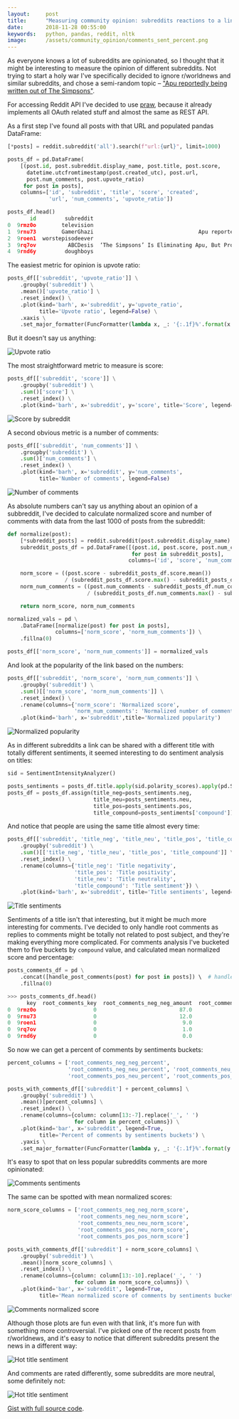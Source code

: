 ```yaml
---
layout:     post
title:      "Measuring community opinion: subreddits reactions to a link"
date:       2018-11-28 00:55:00
keywords:   python, pandas, reddit, nltk
image:      /assets/community_opinion/comments_sent_percent.png
---
```


As everyone knows a lot of subreddits are opinionated, so I thought that it might be
interesting to measure the opinion of different subreddits. Not trying to start
a holy war I've specifically decided to ignore r/worldnews and similar subreddits, and chose a semi-random topic &ndash;
["Apu reportedly being written out of The Simpsons"](https://www.indiewire.com/2018/10/simpsons-drop-apu-character-adi-shankar-1202015372/).

For accessing Reddit API I've decided to use [praw](https://github.com/praw-dev/praw),
because it already implements all OAuth related stuff and almost the same as REST API.

As a first step I've found all posts with that URL and populated
pandas DataFrame:

~~~python
[*posts] = reddit.subreddit('all').search(f"url:{url}", limit=1000)

posts_df = pd.DataFrame(
    [(post.id, post.subreddit.display_name, post.title, post.score,
      datetime.utcfromtimestamp(post.created_utc), post.url,
      post.num_comments, post.upvote_ratio)
     for post in posts],
    columns=['id', 'subreddit', 'title', 'score', 'created',
             'url', 'num_comments', 'upvote_ratio'])

posts_df.head()
       id         subreddit                                                                            title  score             created                                                                              url  num_comments  upvote_ratio
0  9rmz0o        television                                            Apu to be written out of The Simpsons   1455 2018-10-26 17:49:00  https://www.indiewire.com/2018/10/simpsons-drop-apu-character-adi-shankar-12...          1802          0.88
1  9rnu73        GamerGhazi                                 Apu reportedly being written out of The Simpsons     73 2018-10-26 19:30:39  https://www.indiewire.com/2018/10/simpsons-drop-apu-character-adi-shankar-12...            95          0.83
2  9roen1  worstepisodeever                                                     The Simpsons Writing Out Apu     14 2018-10-26 20:38:21  https://www.indiewire.com/2018/10/simpsons-drop-apu-character-adi-shankar-12...            22          0.94
3  9rq7ov          ABCDesis  ‘The Simpsons’ Is Eliminating Apu, But Producer Adi Shankar Found the Perfec...     26 2018-10-27 00:40:28  https://www.indiewire.com/2018/10/simpsons-drop-apu-character-adi-shankar-12...            11          0.84
4  9rnd6y         doughboys                                            Apu to be written out of The Simpsons     24 2018-10-26 18:34:58  https://www.indiewire.com/2018/10/simpsons-drop-apu-character-adi-shankar-12...             9          0.87
~~~

The easiest metric for opinion is upvote ratio:

~~~python
posts_df[['subreddit', 'upvote_ratio']] \
    .groupby('subreddit') \
    .mean()['upvote_ratio'] \
    .reset_index() \
    .plot(kind='barh', x='subreddit', y='upvote_ratio',
          title='Upvote ratio', legend=False) \
    .xaxis \
    .set_major_formatter(FuncFormatter(lambda x, _: '{:.1f}%'.format(x * 100)))
~~~
But it doesn't say us anything:

![Upvote ratio](/assets/community_opinion/upvote_ratio.png)

The most straightforward metric to measure is score:

~~~python
posts_df[['subreddit', 'score']] \
    .groupby('subreddit') \
    .sum()['score'] \
    .reset_index() \
    .plot(kind='barh', x='subreddit', y='score', title='Score', legend=False)
~~~

![Score by subreddit](/assets/community_opinion/score.png)

A second obvious metric is a number of comments:

~~~python
posts_df[['subreddit', 'num_comments']] \
    .groupby('subreddit') \
    .sum()['num_comments'] \
    .reset_index() \
    .plot(kind='barh', x='subreddit', y='num_comments',
          title='Number of comments', legend=False)
~~~

![Number of comments](/assets/community_opinion/number_of_comments.png)

As absolute numbers can't say us anything about an opinion of a
subbreddit, I've decided to calculate normalized score and number of
comments with data from the last 1000 of posts from the subreddit:

~~~python
def normalize(post):
    [*subreddit_posts] = reddit.subreddit(post.subreddit.display_name).new(limit=1000)
    subreddit_posts_df = pd.DataFrame([(post.id, post.score, post.num_comments)
                                       for post in subreddit_posts],
                                      columns=('id', 'score', 'num_comments'))

    norm_score = ((post.score - subreddit_posts_df.score.mean())
                  / (subreddit_posts_df.score.max() - subreddit_posts_df.score.min()))
    norm_num_comments = ((post.num_comments - subreddit_posts_df.num_comments.mean())
                         / (subreddit_posts_df.num_comments.max() - subreddit_posts_df.num_comments.min()))

    return norm_score, norm_num_comments

normalized_vals = pd \
    .DataFrame([normalize(post) for post in posts],
               columns=['norm_score', 'norm_num_comments']) \
    .fillna(0)

posts_df[['norm_score', 'norm_num_comments']] = normalized_vals
~~~

And look at the popularity of the link based on the numbers:

~~~python
posts_df[['subreddit', 'norm_score', 'norm_num_comments']] \
    .groupby('subreddit') \
    .sum()[['norm_score', 'norm_num_comments']] \
    .reset_index() \
    .rename(columns={'norm_score': 'Normalized score',
                     'norm_num_comments': 'Normalized number of comments'}) \
    .plot(kind='barh', x='subreddit',title='Normalized popularity')
~~~

![Normalized popularity](/assets/community_opinion/norm_popularity.png)

As in different subreddits a link can be shared with a different title
with totally different sentiments, it seemed interesting to do
sentiment analysis on titles:

~~~python
sid = SentimentIntensityAnalyzer()

posts_sentiments = posts_df.title.apply(sid.polarity_scores).apply(pd.Series)
posts_df = posts_df.assign(title_neg=posts_sentiments.neg,
                           title_neu=posts_sentiments.neu,
                           title_pos=posts_sentiments.pos,
                           title_compound=posts_sentiments['compound'])
~~~

And notice that people are using the same title almost every time:

~~~python
posts_df[['subreddit', 'title_neg', 'title_neu', 'title_pos', 'title_compound']] \
    .groupby('subreddit') \
    .sum()[['title_neg', 'title_neu', 'title_pos', 'title_compound']] \
    .reset_index() \
    .rename(columns={'title_neg': 'Title negativity',
                     'title_pos': 'Title positivity',
                     'title_neu': 'Title neutrality',
                     'title_compound': 'Title sentiment'}) \
    .plot(kind='barh', x='subreddit', title='Title sentiments', legend=True)
~~~

![Title sentiments](/assets/community_opinion/title_sentiment.png)

Sentiments of a title isn't that interesting, but it might be much
more interesting for comments. I've decided to only handle root
comments as replies to comments might be totally not related to
post subject, and they're making everything more complicated.
For comments analysis I've bucketed them to five buckets by
`compound` value, and calculated mean normalized score and percentage:

~~~python
posts_comments_df = pd \
    .concat([handle_post_comments(post) for post in posts]) \  # handle_post_comments is huge and available in the gist
    .fillna(0)

>>> posts_comments_df.head()
      key  root_comments_key  root_comments_neg_neg_amount  root_comments_neg_neg_norm_score  root_comments_neg_neg_percent  root_comments_neg_neu_amount  root_comments_neg_neu_norm_score  root_comments_neg_neu_percent  root_comments_neu_neu_amount  root_comments_neu_neu_norm_score  root_comments_neu_neu_percent  root_comments_pos_neu_amount  root_comments_pos_neu_norm_score  root_comments_pos_neu_percent  root_comments_pos_pos_amount  root_comments_pos_pos_norm_score  root_comments_pos_pos_percent root_comments_post_id
0  9rmz0o                  0                          87.0                         -0.005139                       0.175758                          98.0                          0.019201                       0.197980                         141.0                         -0.007125                       0.284848                          90.0                         -0.010092                       0.181818                            79                          0.006054                       0.159596                9rmz0o
0  9rnu73                  0                          12.0                          0.048172                       0.134831                          15.0                         -0.061331                       0.168539                          35.0                         -0.010538                       0.393258                          13.0                         -0.015762                       0.146067                            14                          0.065402                       0.157303                9rnu73
0  9roen1                  0                           9.0                         -0.094921                       0.450000                           1.0                          0.025714                       0.050000                           5.0                          0.048571                       0.250000                           0.0                          0.000000                       0.000000                             5                          0.117143                       0.250000                9roen1
0  9rq7ov                  0                           1.0                          0.476471                       0.100000                           2.0                         -0.523529                       0.200000                           0.0                          0.000000                       0.000000                           1.0                         -0.229412                       0.100000                             6                          0.133333                       0.600000                9rq7ov
0  9rnd6y                  0                           0.0                          0.000000                       0.000000                           0.0                          0.000000                       0.000000                           0.0                          0.000000                       0.000000                           5.0                         -0.027778                       0.555556                             4                          0.034722                       0.444444                9rnd6y
~~~
So now we can get a percent of comments by sentiments buckets:

~~~python
percent_columns = ['root_comments_neg_neg_percent',
                   'root_comments_neg_neu_percent', 'root_comments_neu_neu_percent',
                   'root_comments_pos_neu_percent', 'root_comments_pos_pos_percent']

posts_with_comments_df[['subreddit'] + percent_columns] \
    .groupby('subreddit') \
    .mean()[percent_columns] \
    .reset_index() \
    .rename(columns={column: column[13:-7].replace('_', ' ')
                     for column in percent_columns}) \
    .plot(kind='bar', x='subreddit', legend=True,
          title='Percent of comments by sentiments buckets') \
    .yaxis \
    .set_major_formatter(FuncFormatter(lambda y, _: '{:.1f}%'.format(y * 100)))
~~~
It's easy to spot that on less popular subreddits comments are more opinionated:

![Comments sentiments](/assets/community_opinion/comments_sent_percent.png)

The same can be spotted with mean normalized scores:

~~~python
norm_score_columns = ['root_comments_neg_neg_norm_score',
                      'root_comments_neg_neu_norm_score',
                      'root_comments_neu_neu_norm_score',
                      'root_comments_pos_neu_norm_score',
                      'root_comments_pos_pos_norm_score']

posts_with_comments_df[['subreddit'] + norm_score_columns] \
    .groupby('subreddit') \
    .mean()[norm_score_columns] \
    .reset_index() \
    .rename(columns={column: column[13:-10].replace('_', ' ')
                     for column in norm_score_columns}) \
    .plot(kind='bar', x='subreddit', legend=True,
          title='Mean normalized score of comments by sentiments buckets')
~~~

![Comments normalized score](/assets/community_opinion/comments_norm_score.png)

Although those plots are fun even with that link, it's more fun with
something more controversial. I've picked one of the recent posts from
r/worldnews, and it's easy to notice that different subreddits
present the news in a different way:

![Hot title sentiment](/assets/community_opinion/hot_title_sentiment.png)

And comments are rated differently, some subreddits are more neutral, some definitely not:

![Hot title sentiment](/assets/community_opinion/hot_comments_norm_score.png)

[Gist with full source code](https://gist.github.com/nvbn/ece1528ff5af2ecac6d2ee39234287ea).
